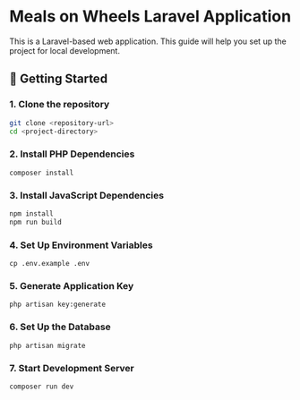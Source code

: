 # Meals on Wheels Laravel Application

This is a Laravel-based web application. This guide will help you set up the project for local development.

## ­🚀 Getting Started

### 1. Clone the repository
```bash
git clone <repository-url>
cd <project-directory>
```

### 2. Install PHP Dependencies
```
composer install
```

### 3. Install JavaScript Dependencies
```bash
npm install
npm run build
```

### 4. Set Up Environment Variables
```
cp .env.example .env
```

### 5. Generate Application Key
```
php artisan key:generate
```

### 6. Set Up the Database
```
php artisan migrate
```

### 7. Start Development Server
```
composer run dev
```
